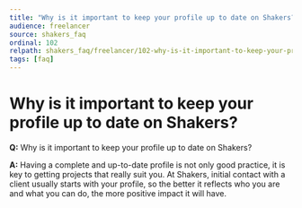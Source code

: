 ```yaml
---
title: "Why is it important to keep your profile up to date on Shakers?"
audience: freelancer
source: shakers_faq
ordinal: 102
relpath: shakers_faq/freelancer/102-why-is-it-important-to-keep-your-profile-up-to-date-on-shakers.md
tags: [faq]
---
```


# Why is it important to keep your profile up to date on Shakers?

**Q:** Why is it important to keep your profile up to date on Shakers?

**A:** Having a complete and up-to-date profile is not only good practice, it is key to getting projects that really suit you. At Shakers, initial contact with a client usually starts with your profile, so the better it reflects who you are and what you can do, the more positive impact it will have.

